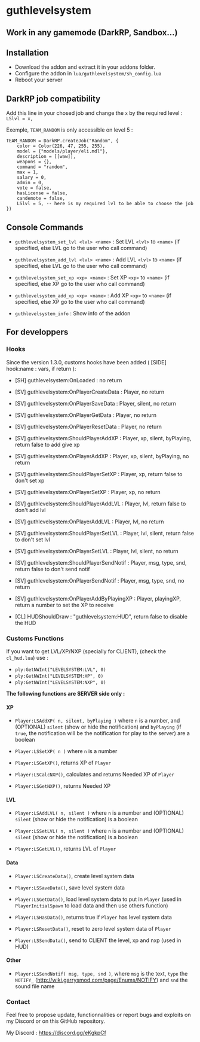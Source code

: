# guthlevelsystem

## Work in any gamemode (DarkRP, Sandbox...)

## Installation

+ Download the addon and extract it in your addons folder.
+ Configure the addon in `lua/guthlevelsystem/sh_config.lua`
+ Reboot your server

## DarkRP job compatibility

Add this line in your chosed job and change the `x` by the required level : `LSlvl = x,`

Exemple, `TEAM_RANDOM` is only accessible on level 5 :
```
TEAM_RANDOM = DarkRP.createJob("Random", {
    color = Color(226, 47, 255, 255),
    model = {"models/player/eli.mdl"},
    description = [[waw]],
    weapons = {},
    command = "random",
    max = 1,
    salary = 0,
    admin = 0,
    vote = false,
    hasLicense = false,
    candemote = false,
    LSlvl = 5, -- here is my required lvl to be able to choose the job
})
```

## Console Commands

+ `guthlevelsystem_set_lvl <lvl> <name>` : Set LVL `<lvl>` to `<name>` (if specified, else LVL go to the user who call command)

+ `guthlevelsystem_add_lvl <lvl> <name>` : Add LVL `<lvl>` to `<name>` (if specified, else LVL go to the user who call command)

+ `guthlevelsystem_set_xp <xp> <name>` : Set XP `<xp>` to `<name>` (if specified, else XP go to the user who call command)

+ `guthlevelsystem_add_xp <xp> <name>` : Add XP `<xp>` to `<name>` (if specified, else XP go to the user who call command)

+ `guthlevelsystem_info` : Show info of the addon

## For developpers

### Hooks

Since the version 1.3.0, customs hooks have been added ( [SIDE] hook:name : vars, if return ):
+ [SH] guthlevelsystem:OnLoaded : no return

+ [SV] guthlevelsystem:OnPlayerCreateData : Player, no return
+ [SV] guthlevelsystem:OnPlayerSaveData : Player, silent, no return
+ [SV] guthlevelsystem:OnPlayerGetData : Player, no return
+ [SV] guthlevelsystem:OnPlayerResetData : Player, no return

+ [SV] guthlevelsystem:ShouldPlayerAddXP : Player, xp, silent, byPlaying, return false to add give xp
+ [SV] guthlevelsystem:OnPlayerAddXP : Player, xp, silent, byPlaying, no return
+ [SV] guthlevelsystem:ShouldPlayerSetXP : Player, xp, return false to don't set xp
+ [SV] guthlevelsystem:OnPlayerSetXP : Player, xp, no return

+ [SV] guthlevelsystem:ShouldPlayerAddLVL : Player, lvl, return false to don't add lvl
+ [SV] guthlevelsystem:OnPlayerAddLVL : Player, lvl, no return
+ [SV] guthlevelsystem:ShouldPlayerSetLVL : Player, lvl, silent, return false to don't set lvl
+ [SV] guthlevelsystem:OnPlayerSetLVL : Player, lvl, silent, no return

+ [SV] guthlevelsystem:ShouldPlayerSendNotif : Player, msg, type, snd, return false to don't send notif
+ [SV] guthlevelsystem:OnPlayerSendNotif : Player, msg, type, snd, no return

+ [SV] guthlevelsystem:OnPlayerAddByPlayingXP : Player, playingXP, return a number to set the XP to receive

+ [CL] HUDShouldDraw : "guthlevelsystem:HUD", return false to disable the HUD

### Customs Functions

If you want to get LVL/XP/NXP (specially for CLIENT), (check the `cl_hud.lua`) use :
+ `ply:GetNWInt("LEVELSYSTEM:LVL", 0)`
+ `ply:GetNWInt("LEVELSYSTEM:XP", 0)`
+ `ply:GetNWInt("LEVELSYSTEM:NXP", 0)`

**The following functions are SERVER side only :**

#### XP

+ `Player:LSAddXP( n, silent, byPlaying )` where `n` is a number, and (OPTIONAL) `silent` (show or hide the notification) and `byPlaying` (if `true`, the notification will be the notification for play to the server) are a boolean

+ `Player:LSSetXP( n )` where `n` is a number

+ `Player:LSGetXP()`, returns XP of `Player`

+ `Player:LSCalcNXP()`, calculates and returns Needed XP of `Player`

+ `Player:LSGetNXP()`, returns Needed XP

#### LVL

+ `Player:LSAddLVL( n, silent )` where `n` is a number and (OPTIONAL) `silent` (show or hide the notification) is a boolean

+ `Player:LSSetLVL( n, silent )` where `n` is a number and (OPTIONAL) `silent` (show or hide the notification) is a boolean

+ `Player:LSGetLVL()`, returns LVL of `Player`

#### Data

+ `Player:LSCreateData()`, create level system data

+ `Player:LSSaveData()`, save level system data

+ `Player:LSGetData()`, load level system data to put in `Player` (used in `PlayerInitialSpawn` to load data and then use others function)

+ `Player:LSHasData()`, returns true if `Player` has level system data

+ `Player:LSResetData()`, reset to zero level system data of `Player`

+ `Player:LSSendData()`, send to CLIENT the level, xp and nxp (used in HUD)

#### Other

+ `Player:LSSendNotif( msg, type, snd )`, where `msg` is the text, `type` the `NOTIFY_` (http://wiki.garrysmod.com/page/Enums/NOTIFY) and `snd` the sound file name

### Contact

Feel free to propose update, functionnalities or report bugs and exploits on my Discord or on this GitHub repository.

My Discord : https://discord.gg/eKgkpCf
